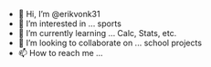 - 👋 Hi, I’m @erikvonk31
- 👀 I’m interested in ... sports
- 🌱 I’m currently learning ... Calc, Stats, etc.
- 💞️ I’m looking to collaborate on ... school projects
- 📫 How to reach me ...

<!---
erikvonk31/erikvonk31 is a ✨ special ✨ repository because its `README.md` (this file) appears on your GitHub profile.
You can click the Preview link to take a look at your changes.
--->
